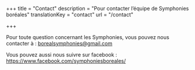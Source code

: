 +++
title = "Contact"
description =  "Pour contacter l’équipe de Symphonies boréales"
translationKey = "contact"
url =  "/contact"

+++

Pour toute question concernant les Symphonies, vous pouvez nous contacter à : borealsymphonies@gmail.com 

Vous pouvez aussi nous suivre sur facebook : https://www.facebook.com/symphoniesboreales/
